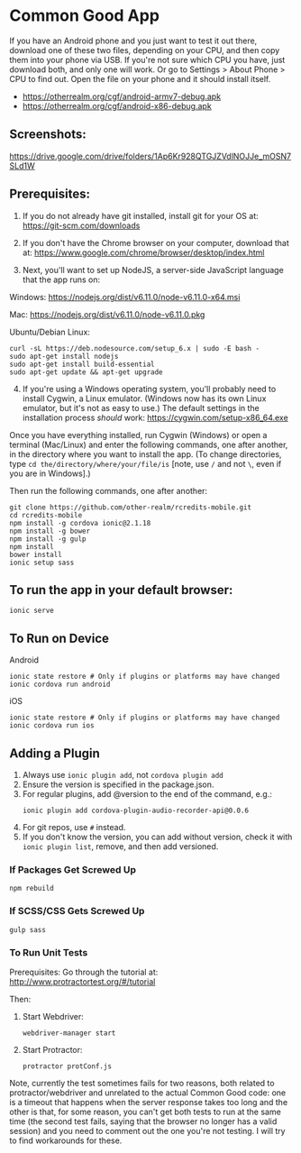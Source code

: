 # Common Good App

If you have an Android phone and you just want to test it out there, download one of these two files, depending on your CPU, and then copy them into your phone via USB. If you're not sure which CPU you have, just download both, and only one will work. Or go to Settings > About Phone > CPU to find out. Open the file on your phone and it should install itself.

- https://otherrealm.org/cgf/android-armv7-debug.apk
- https://otherrealm.org/cgf/android-x86-debug.apk

## Screenshots:

https://drive.google.com/drive/folders/1Ap6Kr928QTGJZVdlNOJJe_mOSN7SLd1W


## Prerequisites:
1.  If you do not already have git installed, install git for your OS at: https://git-scm.com/downloads

2.  If you don't have the Chrome browser on your computer, download that at: https://www.google.com/chrome/browser/desktop/index.html

3.  Next, you'll want to set up NodeJS, a server-side JavaScript language that the app runs on:

   Windows: https://nodejs.org/dist/v6.11.0/node-v6.11.0-x64.msi

   Mac: https://nodejs.org/dist/v6.11.0/node-v6.11.0.pkg

   Ubuntu/Debian Linux:
   ```
   curl -sL https://deb.nodesource.com/setup_6.x | sudo -E bash -
   sudo apt-get install nodejs
   sudo apt-get install build-essential
   sudo apt-get update && apt-get upgrade
   ```

4.  If you're using a Windows operating system, you'll probably need to install Cygwin, a Linux emulator. (Windows now has its own Linux emulator, but it's not as easy to use.) The default settings in the installation process *should* work: https://cygwin.com/setup-x86_64.exe

Once you have everything installed, run Cygwin (Windows) or open a terminal (Mac/Linux) and enter the following commands, one after another, in the directory where you want to install the app. (To change directories, type `cd the/directory/where/your/file/is` \[note, use `/` and not `\`, even if you are in Windows\].)

Then run the following commands, one after another:

```
git clone https://github.com/other-realm/rcredits-mobile.git
cd rcredits-mobile
npm install -g cordova ionic@2.1.18
npm install -g bower
npm install -g gulp
npm install
bower install
ionic setup sass
```

## To run the app in your default browser:
```
ionic serve
```

## To Run on Device
Android
```
ionic state restore # Only if plugins or platforms may have changed
ionic cordova run android
```

iOS
```
ionic state restore # Only if plugins or platforms may have changed
ionic cordova run ios
```

## Adding a Plugin

1. Always use `ionic plugin add`, not `cordova plugin add`
2. Ensure the version is specified in the package.json.
3. For regular plugins, add @version to the end of the command, e.g.:
   ```
   ionic plugin add cordova-plugin-audio-recorder-api@0.0.6
   ```
4. For git repos, use `#` instead.
5. If you don't know the version, you can add without version, check it with `ionic plugin list`, remove, and then add versioned.



### If Packages Get Screwed Up

```
npm rebuild
```

### If SCSS/CSS Gets Screwed Up

```
gulp sass
```

### To Run Unit Tests

Prerequisites:
Go through the tutorial at: http://www.protractortest.org/#/tutorial

Then:
1. Start Webdriver:
   ```
   webdriver-manager start
   ```

2. Start Protractor:
   ```
   protractor protConf.js
   ```

Note, currently the test sometimes fails for two reasons, both related to protractor/webdriver and unrelated to the actual Common Good code: one is a timeout that happens when the server response takes too long and the other is that, for some reason, you can't get both tests to run at the same time (the second test fails, saying that the browser no longer has a valid session) and you need to comment out the one you're not testing.  I will try to find workarounds for these.
